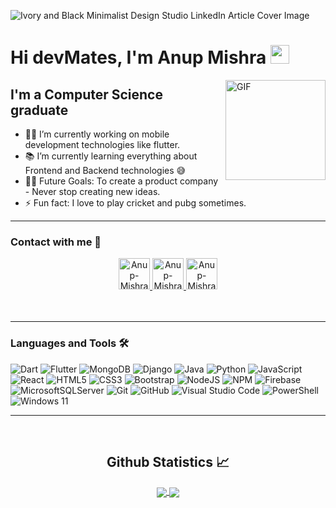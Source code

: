![Ivory and Black Minimalist Design Studio LinkedIn Article Cover Image](https://user-images.githubusercontent.com/62417488/209686244-a3b38beb-22ce-480e-aefd-91011ff55565.png)

# Hi devMates, I'm Anup Mishra <img width="30px" src="https://user-images.githubusercontent.com/62417488/209686699-0d50320c-40e7-48fe-b3f0-26b8921a8ee0.gif" />

<img align="right" alt="GIF" height="160px" src="https://media.giphy.com/media/du3J3cXyzhj75IOgvA/giphy.gif" />

## I'm a Computer Science graduate

- 👨‍💻 I’m currently working on mobile development technologies like flutter.
- 📚 I’m currently learning everything about Frontend and Backend technologies 😅
- 💪🏼 Future Goals: To create a product company - Never stop creating new ideas.
- ⚡ Fun fact: I love to play cricket and pubg sometimes.

---


### Contact with me 📝
<div align="center">
<a href="https://www.linkedin.com/in/anup-mishra-dev/" target="_blank">
<img alt="Anup-Mishra | LinkedIn" height="50" src="https://user-images.githubusercontent.com/62417488/209687515-e1cdf3bf-d1d7-49bb-82b0-6264ceb29673.png"  />
</a>
<a href="https://www.instagram.com/anupmishra7517/?next=%2F" target="_blank">
<img alt="Anup-Mishra | Instagram" height="50x" src="https://user-images.githubusercontent.com/62417488/209687568-f2974240-a1ef-46f7-bf34-bd4884dde07b.png" />
</a> 
<a href="https://twitter.com/AnupMis24259992" target="_blank">
<img alt="Anup-Mishra | Twitter" height="50x" src="https://user-images.githubusercontent.com/62417488/209687656-88325c19-cdde-4a0b-ae14-b18637ec917b.jpg" />
</a>
  </div>
 
<br />
<br />

---

### Languages and Tools 🛠 

![Dart](https://img.shields.io/badge/dart-%230175C2.svg?style=for-the-badge&logo=dart&logoColor=white)
![Flutter](https://img.shields.io/badge/Flutter-%2302569B.svg?style=for-the-badge&logo=Flutter&logoColor=white)
![MongoDB](https://img.shields.io/badge/MongoDB-%234ea94b.svg?style=for-the-badge&logo=mongodb&logoColor=white)
![Django](https://img.shields.io/badge/django-%23092E20.svg?style=for-the-badge&logo=django&logoColor=white)
![Java](https://img.shields.io/badge/java-%23ED8B00.svg?style=for-the-badge&logo=java&logoColor=white)
![Python](https://img.shields.io/badge/python-3670A0?style=for-the-badge&logo=python&logoColor=ffdd54)
![JavaScript](https://img.shields.io/badge/javascript-%23323330.svg?style=for-the-badge&logo=javascript&logoColor=%23F7DF1E)
![React](https://img.shields.io/badge/react-%2320232a.svg?style=for-the-badge&logo=react&logoColor=%2361DAFB)
![HTML5](https://img.shields.io/badge/html5-%23E34F26.svg?style=for-the-badge&logo=html5&logoColor=white)
![CSS3](https://img.shields.io/badge/css3-%231572B6.svg?style=for-the-badge&logo=css3&logoColor=white)
![Bootstrap](https://img.shields.io/badge/bootstrap-%23563D7C.svg?style=for-the-badge&logo=bootstrap&logoColor=white)
![NodeJS](https://img.shields.io/badge/node.js-6DA55F?style=for-the-badge&logo=node.js&logoColor=white)
![NPM](https://img.shields.io/badge/NPM-%23000000.svg?style=for-the-badge&logo=npm&logoColor=white)
![Firebase](https://img.shields.io/badge/firebase-%23039BE5.svg?style=for-the-badge&logo=firebase)
![MicrosoftSQLServer](https://img.shields.io/badge/Microsoft%20SQL%20Sever-CC2927?style=for-the-badge&logo=microsoft%20sql%20server&logoColor=white)
![Git](https://img.shields.io/badge/git-%23F05033.svg?style=for-the-badge&logo=git&logoColor=white)
![GitHub](https://img.shields.io/badge/github-%23121011.svg?style=for-the-badge&logo=github&logoColor=white)
![Visual Studio Code](https://img.shields.io/badge/Visual%20Studio%20Code-0078d7.svg?style=for-the-badge&logo=visual-studio-code&logoColor=white)
![PowerShell](https://img.shields.io/badge/PowerShell-%235391FE.svg?style=for-the-badge&logo=powershell&logoColor=white)
![Windows 11](https://img.shields.io/badge/Windows%2011-%230079d5.svg?style=for-the-badge&logo=Windows%2011&logoColor=white)
<br/>

---

<br/>

  <h2 align="center"> Github Statistics 📈 </h2>
  
  <div align="center"> 
     <a href="">
      <img align="center" src="https://github-readme-stats-sigma-five.vercel.app/api?username=Anup-Mishra&show_icons=true&include_all_commits=true&count_private=true&theme=react&line_height=40" />
    </a>
    <a href="">
      <img align="center" src="https://github-readme-stats.vercel.app/api/top-langs/?username=Anup-Mishra&theme=react&line_height=40&hide=css"/>
    </a>
</div

<br/>
